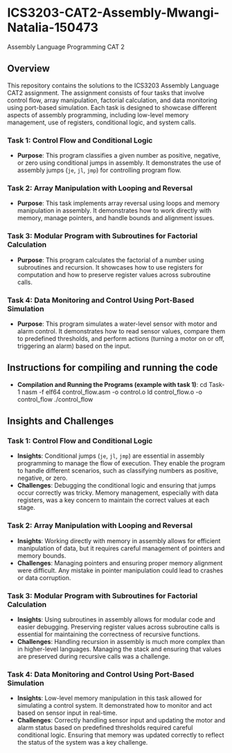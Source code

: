 # ICS3203-CAT2-Assembly-Mwangi-Natalia-150473
Assembly Language Programming CAT 2

## Overview

This repository contains the solutions to the ICS3203 Assembly Language CAT2 assignment. The assignment consists of four tasks that involve control flow, array manipulation, factorial calculation, and data monitoring using port-based simulation. Each task is designed to showcase different aspects of assembly programming, including low-level memory management, use of registers, conditional logic, and system calls.

### Task 1: Control Flow and Conditional Logic
- **Purpose**: This program classifies a given number as positive, negative, or zero using conditional jumps in assembly. It demonstrates the use of assembly jumps (`je`, `jl`, `jmp`) for controlling program flow.

### Task 2: Array Manipulation with Looping and Reversal
- **Purpose**: This task implements array reversal using loops and memory manipulation in assembly. It demonstrates how to work directly with memory, manage pointers, and handle bounds and alignment issues.

### Task 3: Modular Program with Subroutines for Factorial Calculation
- **Purpose**: This program calculates the factorial of a number using subroutines and recursion. It showcases how to use registers for computation and how to preserve register values across subroutine calls.

### Task 4: Data Monitoring and Control Using Port-Based Simulation
- **Purpose**: This program simulates a water-level sensor with motor and alarm control. It demonstrates how to read sensor values, compare them to predefined thresholds, and perform actions (turning a motor on or off, triggering an alarm) based on the input.

## Instructions for compiling and running the code

- **Compilation and Running the Programs (example with task 1)**:
  cd Task-1
  nasm -f elf64 control_flow.asm -o control.o
  ld control_flow.o -o control_flow
  ./control_flow

## Insights and Challenges

### Task 1: Control Flow and Conditional Logic
- **Insights**: Conditional jumps (`je`, `jl`, `jmp`) are essential in assembly programming to manage the flow of execution. They enable the program to handle different scenarios, such as classifying numbers as positive, negative, or zero.
- **Challenges**: Debugging the conditional logic and ensuring that jumps occur correctly was tricky. Memory management, especially with data registers, was a key concern to maintain the correct values at each stage.

### Task 2: Array Manipulation with Looping and Reversal
- **Insights**: Working directly with memory in assembly allows for efficient manipulation of data, but it requires careful management of pointers and memory bounds.
- **Challenges**: Managing pointers and ensuring proper memory alignment were difficult. Any mistake in pointer manipulation could lead to crashes or data corruption.

### Task 3: Modular Program with Subroutines for Factorial Calculation
- **Insights**: Using subroutines in assembly allows for modular code and easier debugging. Preserving register values across subroutine calls is essential for maintaining the correctness of recursive functions.
- **Challenges**: Handling recursion in assembly is much more complex than in higher-level languages. Managing the stack and ensuring that values are preserved during recursive calls was a challenge.

### Task 4: Data Monitoring and Control Using Port-Based Simulation
- **Insights**: Low-level memory manipulation in this task allowed for simulating a control system. It demonstrated how to monitor and act based on sensor input in real-time.
- **Challenges**: Correctly handling sensor input and updating the motor and alarm status based on predefined thresholds required careful conditional logic. Ensuring that memory was updated correctly to reflect the status of the system was a key challenge.